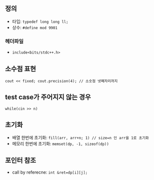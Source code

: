 ## 정의

 * 타입: ```typedef long long ll;```
 * 상수: ```#define mod 9901```
 
 ### 헤더파일
  
  * ```include<bits/stdc++.h>```

## 소수점 표현

```cout << fixed; cout.precision(4); // 소숫점 넷째자리까지 ```

## test case가 주어지지 않는 경우

```while(cin >> n)```

## 초기화

 * 배열 한번에 초기화: ```fill(arr, arr+n; 1) // size=n 인 arr을 1로 초기화```
 * 메모리 한번에 초기화: ```memset(dp, -1, sizeof(dp))```

## 포인터 참조

 * call by referecne: ```int &ret=dp[i][j];```